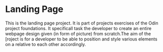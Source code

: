 # Landing Page
This is the landing page project. It is part of projects exercises of the Odin project foundations.
It specificall task the developer to create an entire webpage design given (in form of picture) from
scratch.The aim of the [roject is for a developer to be able to position and style various elements on a
relative to each other accordingly.
